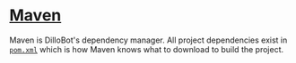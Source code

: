 # [Maven](https://maven.apache.org/)

Maven is DilloBot's dependency manager.  All project dependencies exist in [`pom.xml`](../../pom.xml) which is how Maven knows what to download to build the project.